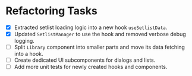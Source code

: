 # Refactoring Tasks

- [x] Extracted setlist loading logic into a new hook `useSetlistData`.
- [x] Updated `SetlistManager` to use the hook and removed verbose debug logging.
- [ ] Split `Library` component into smaller parts and move its data fetching into a hook.
- [ ] Create dedicated UI subcomponents for dialogs and lists.
- [ ] Add more unit tests for newly created hooks and components.
